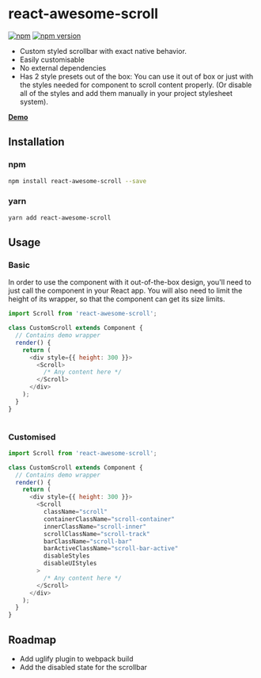 # react-awesome-scroll

[![npm](https://img.shields.io/badge/npm-react--awesome--scroll-brightgreen.svg?style=flat-square)](https://bananabobby.github.io/react-awesome-scroll/)
[![npm version](https://img.shields.io/npm/v/react-awesome-scroll.svg?style=flat-square)](https://www.npmjs.com/package/react-awesome-scroll)

- Custom styled scrollbar with exact native behavior.
- Easily customisable
- No external dependencies
- Has 2 style presets out of the box: You can use it out of box or just with the styles needed for component to scroll content properly. (Or disable all of the styles and add them manually in your project stylesheet system).

[**Demo**](https://bananabobby.github.io/react-awesome-scroll/demo/)

## Installation

### npm
```bash
npm install react-awesome-scroll --save
```

### yarn
```bash
yarn add react-awesome-scroll
```

## Usage

### Basic

In order to use the component with it out-of-the-box design, you'll need to just call the component in your React app.
You will also need to limit the height of its wrapper, so that the component can get its size limits.

```javascript
import Scroll from 'react-awesome-scroll';

class CustomScroll extends Component {
  // Contains demo wrapper
  render() {
    return (
      <div style={{ height: 300 }}>
        <Scroll>
          /* Any content here */
        </Scroll>
      </div>
    );
  }
}
  
```

### Customised


```javascript
import Scroll from 'react-awesome-scroll';

class CustomScroll extends Component {
  // Contains demo wrapper
  render() {
    return (
      <div style={{ height: 300 }}>
        <Scroll
          className="scroll"
          containerClassName="scroll-container"
          innerClassName="scroll-inner"
          scrollClassName="scroll-track"
          barClassName="scroll-bar"
          barActiveClassName="scroll-bar-active"
          disableStyles
          disableUIStyles
        >
          /* Any content here */
        </Scroll>
      </div>
    );
  }
}
```


## Roadmap

- Add uglify plugin to webpack build
- Add the disabled state for the scrollbar
